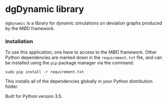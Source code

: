 # dgDynamic library #
`dgDynamic` is a library for dynamic simulations on deviation graphs produced by the MØD framework.
 
### Installation ###
To use this application, one have to access to the MØD framework.
Other Python dependencies are marked down in the `requirement.txt` file, and can be installed using the `pip` package 
manager via the command:
 
```
sudo pip install -r requirement.txt
```
This installs all of the dependencies globally in your Python distribution folder.
 
Built for Python version 3.5.